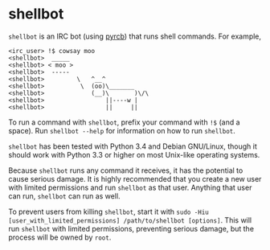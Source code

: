 # shellbot
`shellbot` is an IRC bot (using [pyrcb](https://github.com/nickolas360/pyrcb))
that runs shell commands. For example,
```
<irc_user> !$ cowsay moo
<shellbot>  _____
<shellbot> < moo >
<shellbot>  -----
<shellbot>         \   ^__^
<shellbot>          \  (oo)\_______
<shellbot>             (__)\       )\/\
<shellbot>                 ||----w |
<shellbot>                 ||     ||
```

To run a command with `shellbot`, prefix your command with `!$` (and a space).
Run `shellbot --help` for information on how to run `shellbot`.

`shellbot` has been tested with Python 3.4 and Debian GNU/Linux, though it
should work with Python 3.3 or higher on most Unix-like operating systems.

Because `shellbot` runs any command it receives, it has the potential to cause
serious damage. It is highly recommended that you create a new user with
limited permissions and run `shellbot` as that user. Anything that user can
run, `shellbot` can run as well.

To prevent users from killing `shellbot`, start it with `sudo -Hiu
[user_with_limited_permissions] /path/to/shellbot [options]`. This will run
`shellbot` with limited permissions, preventing serious damage, but the process
will be owned by `root`.
